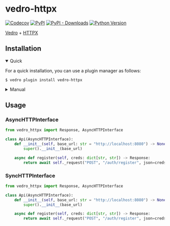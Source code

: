 # vedro-httpx

[![Codecov](https://img.shields.io/codecov/c/github/vedro-universe/vedro-httpx/master.svg?style=flat-square)](https://codecov.io/gh/vedro-universe/vedro-httpx)
[![PyPI](https://img.shields.io/pypi/v/vedro-httpx.svg?style=flat-square)](https://pypi.python.org/pypi/vedro-httpx/)
[![PyPI - Downloads](https://img.shields.io/pypi/dm/vedro-httpx?style=flat-square)](https://pypi.python.org/pypi/vedro-httpx/)
[![Python Version](https://img.shields.io/pypi/pyversions/vedro-httpx.svg?style=flat-square)](https://pypi.python.org/pypi/vedro-httpx/)

[Vedro](https://vedro.io/) + [HTTPX](https://www.python-httpx.org/)

## Installation

<details open>
<summary>Quick</summary>
<p>

For a quick installation, you can use a plugin manager as follows:

```shell
$ vedro plugin install vedro-httpx
```

</p>
</details>

<details>
<summary>Manual</summary>
<p>

To install manually, follow these steps:

1. Install the package using pip:

```shell
$ pip3 install vedro-httpx
```

2. Next, activate the plugin in your `vedro.cfg.py` configuration file:

```python
# ./vedro.cfg.py
import vedro
import vedro_httpx


class Config(vedro.Config):
    class Plugins(vedro.Config.Plugins):
        class VedroHTTPX(vedro_httpx.VedroHTTPX):
            enabled = True
```

</p>
</details>

## Usage

### AsyncHTTPInterface

```python
from vedro_httpx import Response, AsyncHTTPInterface

class Api(AsyncHTTPInterface):
    def __init__(self, base_url: str = "http://localhost:8080") -> None:
        super().__init__(base_url)

    async def register(self, creds: dict[str, str]) -> Response:
        return await self._request("POST", "/auth/register", json=creds)
```

### SyncHTTPInterface

```python
from vedro_httpx import Response, AsyncHTTPInterface

class Api(AsyncHTTPInterface):
    def __init__(self, base_url: str = "http://localhost:8080") -> None:
        super().__init__(base_url)

    async def register(self, creds: dict[str, str]) -> Response:
        return await self._request("POST", "/auth/register", json=creds)
```

